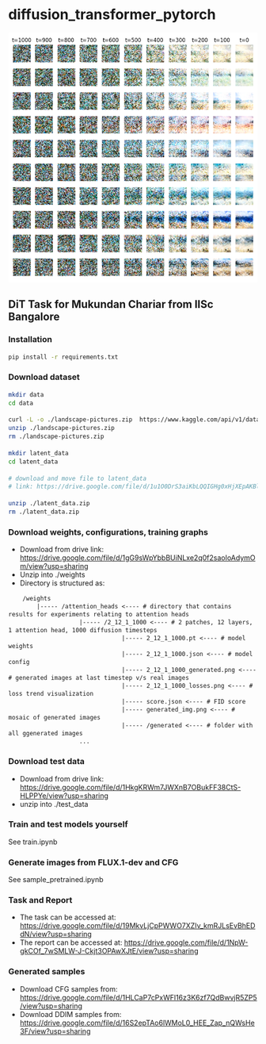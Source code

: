 # diffusion_transformer_pytorch

![DDPM visualization](./generated.png)

## DiT Task for Mukundan Chariar from IISc Bangalore

### Installation

```bash
pip install -r requirements.txt
```

### Download dataset

```bash
mkdir data
cd data

curl -L -o ./landscape-pictures.zip  https://www.kaggle.com/api/v1/datasets/download/arnaud58/landscape-pictures
unzip ./landscape-pictures.zip
rm ./landscape-pictures.zip

mkdir latent_data
cd latent_data

# download and move file to latent_data
# link: https://drive.google.com/file/d/1u1O0DrS3aiKbLQQIGHg0xHjXEpAKBlgs/view?usp=sharing

unzip ./latent_data.zip
rm ./latent_data.zip
```

### Download weights, configurations, training graphs

- Download from drive link: https://drive.google.com/file/d/1gG9sWpYbbBUiNLxe2q0f2saoIoAdymOm/view?usp=sharing
- Unzip into ./weights
- Directory is structured as:
```
    /weights
        |----- /attention_heads <---- # directory that contains results for experiments relating to attention heads
                    |----- /2_12_1_1000 <---- # 2 patches, 12 layers, 1 attention head, 1000 diffusion timesteps
                                |----- 2_12_1_1000.pt <---- # model weights
                                |----- 2_12_1_1000.json <---- # model config
                                |----- 2_12_1_1000_generated.png <---- # generated images at last timestep v/s real images
                                |----- 2_12_1_1000_losses.png <---- # loss trend visualization
                                |----- score.json <---- # FID score
                                |----- generated_img.png <---- # mosaic of generated images
                                |----- /generated <---- # folder with all ggenerated images
                    ...
```

### Download test data

- Download from drive link: https://drive.google.com/file/d/1HkgKRWm7JWXnB7OBukFF38CtS-HLPPYe/view?usp=sharing
- unzip into ./test_data

### Train and test models yourself

See train.ipynb

### Generate images from FLUX.1-dev and CFG

See sample_pretrained.ipynb

### Task and Report

- The task can be accessed at: https://drive.google.com/file/d/19MkvLjCpPWWO7XZIv_kmRJLsEvBhEDdN/view?usp=sharing
- The report can be accessed at: https://drive.google.com/file/d/1NpW-gkCOf_7wSMLW-J-Ckjt3OPAwXJtE/view?usp=sharing

### Generated samples

- Download CFG samples from: https://drive.google.com/file/d/1HLCaP7cPxWFl16z3K6zf7QdBwvjR5ZP5/view?usp=sharing
- Download DDIM samples from: https://drive.google.com/file/d/16S2epTAo6lWMoL0_HEE_Zap_nQWsHe3F/view?usp=sharing